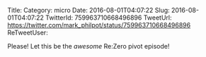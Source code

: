 Title: 
Category: micro
Date: 2016-08-01T04:07:22
Slug: 2016-08-01T04:07:22
TwitterId: 759963710668496896
TweetUrl: https://twitter.com/mark_philpot/status/759963710668496896
ReTweetUser: 

Please! Let this be the *awesome* Re:Zero pivot episode!